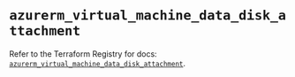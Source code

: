 # `azurerm_virtual_machine_data_disk_attachment`

Refer to the Terraform Registry for docs: [`azurerm_virtual_machine_data_disk_attachment`](https://registry.terraform.io/providers/hashicorp/azurerm/3.114.0/docs/resources/virtual_machine_data_disk_attachment).
